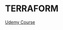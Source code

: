 # TERRAFORM

[Udemy Course](https://www.udemy.com/learn-devops-infrastructure-automation-with-terraform/)


























